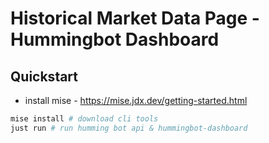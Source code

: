# Historical Market Data Page - Hummingbot Dashboard

## Quickstart
- install mise - https://mise.jdx.dev/getting-started.html
```sh
mise install # download cli tools
just run # run humming bot api & hummingbot-dashboard
```

